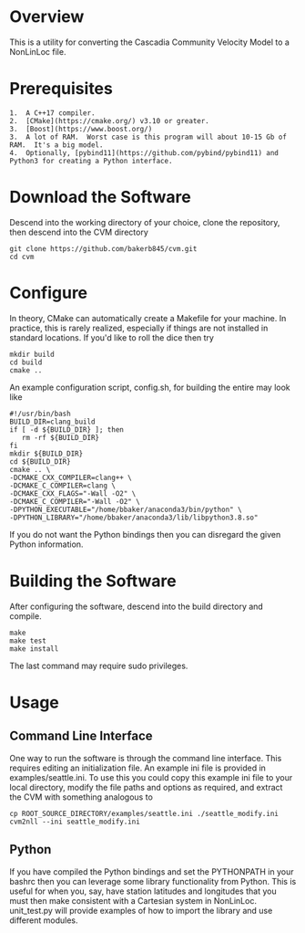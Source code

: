# Overview 

This is a utility for converting the Cascadia Community Velocity Model to a NonLinLoc file.

# Prerequisites

    1.  A C++17 compiler.
    2.  [CMake](https://cmake.org/) v3.10 or greater.
    3.  [Boost](https://www.boost.org/)
    3.  A lot of RAM.  Worst case is this program will about 10-15 Gb of RAM.  It's a big model.
    4.  Optionally, [pybind11](https://github.com/pybind/pybind11) and Python3 for creating a Python interface.

# Download the Software

Descend into the working directory of your choice, clone the repository, then descend into the CVM directory

    git clone https://github.com/bakerb845/cvm.git
    cd cvm

# Configure 

In theory, CMake can automatically create a Makefile for your machine.  In practice, this is rarely realized, especially if  things are not installed in standard locations.  If you'd like to roll the dice then try

    mkdir build
    cd build
    cmake ..

An example configuration script, config.sh, for building the entire may look like

    #!/usr/bin/bash
    BUILD_DIR=clang_build
    if [ -d ${BUILD_DIR} ]; then
       rm -rf ${BUILD_DIR}
    fi
    mkdir ${BUILD_DIR}
    cd ${BUILD_DIR}
    cmake .. \
    -DCMAKE_CXX_COMPILER=clang++ \
    -DCMAKE_C_COMPILER=clang \
    -DCMAKE_CXX_FLAGS="-Wall -O2" \
    -DCMAKE_C_COMPILER="-Wall -O2" \
    -DPYTHON_EXECUTABLE="/home/bbaker/anaconda3/bin/python" \
    -DPYTHON_LIBRARY="/home/bbaker/anaconda3/lib/libpython3.8.so"

If you do not want the Python bindings then you can disregard the given Python information.

# Building the Software

After configuring the software, descend into the build directory and compile.

    make
    make test
    make install

The last command may require sudo privileges.

# Usage

## Command Line Interface

One way to run the software is through the command line interface.  This requires editing an initialization file.  An example ini file is provided in examples/seattle.ini.  To use this you could copy this example ini file to your local directory, modify the file paths and options as required, and extract the CVM with something analogous to

    cp ROOT_SOURCE_DIRECTORY/examples/seattle.ini ./seattle_modify.ini
    cvm2nll --ini seattle_modify.ini 

## Python

If you have compiled the Python bindings and set the PYTHONPATH in your bashrc then you can leverage some library functionality from Python.  This is useful for when you, say, have station latitudes and longitudes that you must then make consistent with a Cartesian system in NonLinLoc.  unit\_test.py will provide examples of how to import the library and use different modules.

    
